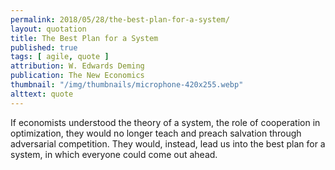 ```yaml
---
permalink: 2018/05/28/the-best-plan-for-a-system/
layout: quotation
title: The Best Plan for a System
published: true
tags: [ agile, quote ]
attribution: W. Edwards Deming
publication: The New Economics
thumbnail: "/img/thumbnails/microphone-420x255.webp"
alttext: quote
---
```


If economists understood the theory of a system, the role of cooperation in optimization, they would no longer teach and 
preach salvation through adversarial competition. They would, instead, lead us into the best plan for a system, in 
which everyone could come out ahead.

